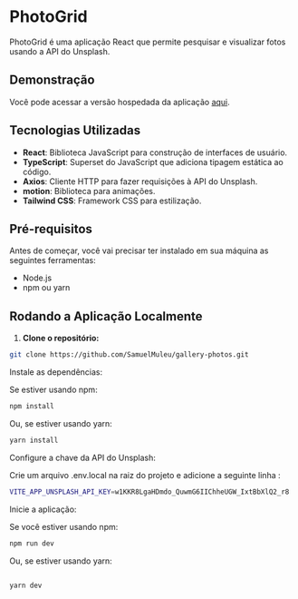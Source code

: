 # PhotoGrid

PhotoGrid é uma aplicação React que permite pesquisar e visualizar fotos usando a API do Unsplash.

## Demonstração
Você pode acessar a versão hospedada da aplicação [aqui](https://galleryphotostest.netlify.app/).

## Tecnologias Utilizadas

- **React**: Biblioteca JavaScript para construção de interfaces de usuário.
- **TypeScript**: Superset do JavaScript que adiciona tipagem estática ao código.
- **Axios**: Cliente HTTP para fazer requisições à API do Unsplash.
- **motion**: Biblioteca para animações.
- **Tailwind CSS**: Framework CSS para estilização.

## Pré-requisitos

Antes de começar, você vai precisar ter instalado em sua máquina as seguintes ferramentas:
- Node.js
- npm ou yarn

## Rodando a Aplicação Localmente

1. **Clone o repositório:**

```bash
git clone https://github.com/SamuelMuleu/gallery-photos.git
```
Instale as dependências:

Se estiver usando npm:
```bash
npm install
```
Ou, se estiver usando yarn:
```bash
yarn install
```
Configure a chave da API do Unsplash:

Crie um arquivo .env.local na raiz do projeto e adicione a seguinte linha :
```bash
VITE_APP_UNSPLASH_API_KEY=w1KKR8LgaHDmdo_QuwmG6IIChheUGW_IxtBbXlQ2_r8
```
Inicie a aplicação:

Se você estiver usando npm:
```bash
npm run dev
```
Ou, se estiver usando yarn:
```bash

yarn dev
```
